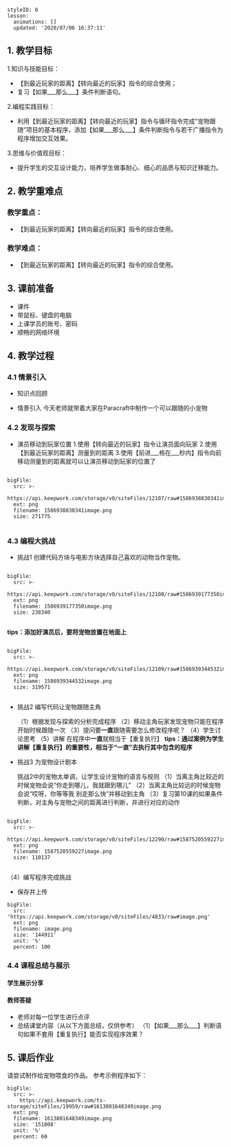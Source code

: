 <style>
  .markdown-body hr {
    height: 1px;
  }
</style>





```@Lesson
styleID: 0
lesson:
  animations: []
  updated: '2020/07/06 16:37:11'

```

 
 
 ## **1. 教学目标**
1.知识与技能目标：
* 【到最近玩家的距离】【转向最近的玩家】指令的综合使用；
* 复习【如果___那么___】条件判断语句。

2.编程实践目标：
* 利用【到最近玩家的距离】【转向最近的玩家】指令与循环指令完成“宠物跟随”项目的基本程序，添加【如果___那么___】条件判断指令与若干广播指令为程序增加交互效果。

3.思维与价值观目标：
* 提升学生的交互设计能力，培养学生做事耐心、细心的品质与知识迁移能力。

 ## **2. 教学重难点**

### 教学重点：
* 【到最近玩家的距离】【转向最近的玩家】指令的综合使用。
### 教学难点：
* 【到最近玩家的距离】【转向最近的玩家】指令的综合使用。
## **3. 课前准备**
* 课件
* 带鼠标、键盘的电脑
* 上课学员的账号、密码
* 顺畅的网络环境


 ## **4. 教学过程**
 
 ### **4.1 情景引入**
  
* 知识点回顾
      
 * 情景引入
   今天老师就带着大家在Paracraft中制作一个可以跟随的小宠物
### **4.2 发现与探索**

 
* 演员移动到玩家位置
  1.使用【转向最近的玩家】指令让演员面向玩家
  2.使用【到最近玩家的距离】测量到的距离
  3.使用【前进___格在___秒内】指令向前移动测量到的距离就可以让演员移动到玩家的位置了
  
 
```@BigFile

bigFile:
  src: >-
    https://api.keepwork.com/storage/v0/siteFiles/12107/raw#1586938830341image.png
  ext: png
  filename: 1586938830341image.png
  size: 271775
          
```


 


  
  

### **4.3 编程大挑战**
* 挑战1
  创建代码方块与电影方块选择自己喜欢的动物当作宠物。
  
 
```@BigFile

bigFile:
  src: >-
    https://api.keepwork.com/storage/v0/siteFiles/12108/raw#1586939177350image.png
  ext: png
  filename: 1586939177350image.png
  size: 238340
          
```
**tips：添加好演员后，要将宠物放置在地面上**
 
```@BigFile

bigFile:
  src: >-
    https://api.keepwork.com/storage/v0/siteFiles/12109/raw#1586939344532image.png
  ext: png
  filename: 1586939344532image.png
  size: 319571
          
```


* 挑战2
  编写代码让宠物跟随主角
  
  （1）根据发现与探索的分析完成程序
  （2）移动主角玩家发现宠物只能在程序开始时候跟随一次
  （3）提问要**一直**跟随需要怎么修改程序呢？
  （4）学生讨论思考
  （5）讲解 在程序中**一直**就相当于【重复执行】
  **tips：通过案例为学生讲解【重复执行】的重要性，相当于“一直”去执行其中包含的程序**
* 挑战3
  为宠物设计剧本
  
  挑战2中的宠物太单调，让学生设计宠物的语言与规则
  （1）当离主角比较近的时候宠物会说“你走到哪儿，我就跟到哪儿”
  （2）当离主角比较远的时候宠物会说“哎呀，你等等我 别走那么快”并移动到主角
  （3）复习第10课的如果条件判断，对主角与宠物之间的距离进行判断，并进行对应的动作
  
 
 
```@BigFile

bigFile:
  src: >-
    https://api.keepwork.com/storage/v0/siteFiles/12290/raw#1587520559227image.png
  ext: png
  filename: 1587520559227image.png
  size: 110137
          
```

  （4）编写程序完成挑战

* 保存并上传



```@BigFile
bigFile:
  src: 'https://api.keepwork.com/storage/v0/siteFiles/4833/raw#image.png'
  ext: png
  filename: image.png
  size: '144911'
  unit: '%'
  percent: 100

```



### **4.4 课程总结与展示**
#### 学生展示分享

#### 教师答疑
* 老师对每一位学生进行点评
* 总结课堂内容（从以下方面总结，仅供参考）
（1）【如果___那么___】判断语句如果不套用【重复执行】能否实现程序效果？

 
 


## **5. 课后作业**

请尝试制作给宠物喂食的作品。
参考示例程序如下：
```@BigFile
bigFile:
  src: >-
    https://api.keepwork.com/ts-storage/siteFiles/19959/raw#1613801648349image.png
  ext: png
  filename: 1613801648349image.png
  size: '151808'
  unit: '%'
  percent: 60

```